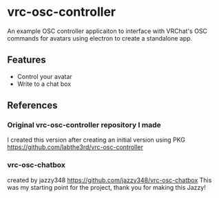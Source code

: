 # vrc-osc-controller

An example OSC controller applicaiton to interface with VRChat's OSC commands for avatars using electron to create a standalone app.

## Features

- Control your avatar
- Write to a chat box

## **References**

### Original vrc-osc-controller repository I made

I created this version after creating an initial version using PKG
https://github.com/labthe3rd/vrc-osc-controller

### vrc-osc-chatbox

created by jazzy348
https://github.com/jazzy348/vrc-osc-chatbox
This was my starting point for the project, thank you for making this Jazzy!
